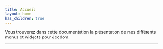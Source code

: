 ```yaml
---
title: Accueil
layout: home
has_children: true
---
```


Vous trouverez dans cette documentation la présentation de mes différents menus et widgets pour Jeedom.

----
[Just the Docs]: https://just-the-docs.github.io/just-the-docs/
[GitHub Pages]: https://docs.github.com/en/pages
[Jekyll]: https://jekyllrb.com
[use this template]: https://github.com/just-the-docs/just-the-docs-template/generate
